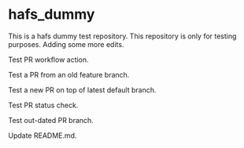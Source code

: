 # hafs_dummy
This is a hafs dummy test repository.
This repository is only for testing purposes.
Adding some more edits.

Test PR workflow action.

Test a PR from an old feature branch.

Test a new PR on top of latest default branch.

Test PR status check.

Test out-dated PR branch.

Update README.md.

